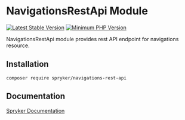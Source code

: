 # NavigationsRestApi Module
[![Latest Stable Version](https://poser.pugx.org/spryker/navigations-rest-api/v/stable.svg)](https://packagist.org/packages/spryker/navigations-rest-api)
[![Minimum PHP Version](https://img.shields.io/badge/php-%3E%3D%207.4-8892BF.svg)](https://php.net/)

NavigationsRestApi module provides rest API endpoint for navigations resource.

## Installation

```
composer require spryker/navigations-rest-api
```

## Documentation

[Spryker Documentation](https://docs.spryker.com)
